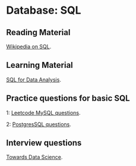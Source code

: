 # Database: SQL


## Reading Material

[Wikipedia on SQL](https://en.wikipedia.org/wiki/SQL).


## Learning Material

[SQL for Data Analysis](https://www.udacity.com/course/sql-for-data-analysis--ud198).



## Practice questions for basic SQL


1: [Leetcode MySQL questions](https://leetcode.com).


2: [PostgresSQL questions](https://pgexercises.com/questions/basic/).


## Interview questions

[Towards Data Science](https://towardsdatascience.com/how-to-ace-data-science-interviews-sql-b71de212e433).
